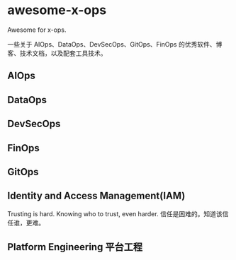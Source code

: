 # awesome-x-ops

Awesome for x-ops.

一些关于 AIOps、DataOps、DevSecOps、GitOps、FinOps 的优秀软件、博客、技术文档，以及配套工具技术。

## AIOps

## DataOps

## DevSecOps

## FinOps

## GitOps

## Identity and Access Management(IAM)

Trusting is hard. Knowing who to trust, even harder. 信任是困难的。知道该信任谁，更难。

## Platform Engineering 平台工程
